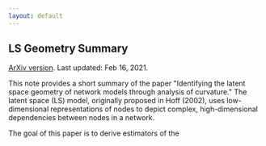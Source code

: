 ```yaml
---
layout: default
---
```


## LS Geometry Summary

[ArXiv version](https://arxiv.org/abs/2012.10559). Last updated: Feb 16, 2021. 



This note provides a short summary of the paper "Identifying the latent space geometry of network models through analysis of curvature." The latent space (LS) model, originally proposed in Hoff (2002), uses low-dimensional representations of nodes to depict complex, high-dimensional dependencies between nodes in a network. 

The goal of this paper is to derive estimators of the 


